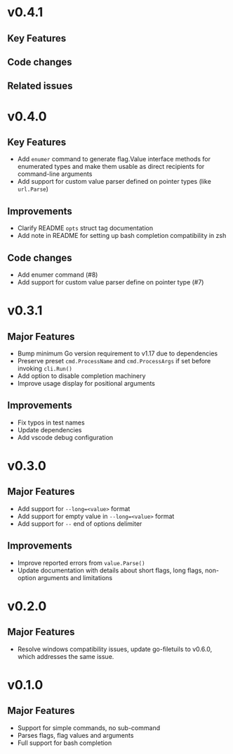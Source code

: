 # v0.4.1

## Key Features

## Code changes

## Related issues


# v0.4.0

## Key Features

- Add `enumer` command to generate flag.Value interface methods for enumerated
  types and make them usable as direct recipients for command-line arguments
- Add support for custom value parser defined on pointer types (like
  `url.Parse`)

## Improvements

- Clarify README `opts` struct tag documentation
- Add note in README for setting up bash completion compatibility in zsh


## Code changes

- Add enumer command (#8)
- Add support for custom value parser define on pointer type (#7)


# v0.3.1

## Major Features

- Bump minimum Go version requirement to v1.17 due to dependencies
- Preserve preset `cmd.ProcessName` and `cmd.ProcessArgs` if set before invoking
  `cli.Run()`
- Add option to disable completion machinery
- Improve usage display for positional arguments

## Improvements

- Fix typos in test names
- Update dependencies
- Add vscode debug configuration


# v0.3.0

## Major Features

- Add support for `--long=<value>` format
- Add support for empty value in `--long=<value>` format
- Add support for `--` end of options delimiter

## Improvements

- Improve reported errors from `value.Parse()`
- Update documentation with details about short flags, long flags, non-option
  arguments and limitations

# v0.2.0

## Major Features

- Resolve windows compatibility issues, update go-filetuils to v0.6.0, which
  addresses the same issue.

# v0.1.0

## Major Features

- Support for simple commands, no sub-command
- Parses flags, flag values and arguments
- Full support for bash completion
